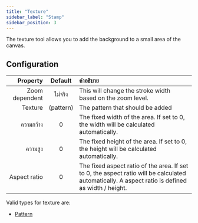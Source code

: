 ```yaml
---
title: "Texture"
sidebar_label: "Stamp"
sidebar_position: 3
---
```


The texture tool allows you to add the background to a small area of the canvas.

## Configuration

|       Property |  Default  | คำอธิบาย                                                                                                                                         |
| --------------:|:---------:|:------------------------------------------------------------------------------------------------------------------------------------------------ |
| Zoom dependent |  ไม่จริง  | This will change the stroke width based on the zoom level.                                                                                       |
|        Texture | (pattern) | The pattern that should be added                                                                                                                 |
|      ความกว้าง |     0     | The fixed width of the area. If set to 0, the width will be calculated automatically.                                                            |
|        ความสูง |     0     | The fixed height of the area. If set to 0, the height will be calculated automatically.                                                          |
|   Aspect ratio |     0     | The fixed aspect ratio of the area. If set to 0, the aspect ratio will be calculated automatically. A aspect ratio is defined as width / height. |

Valid types for texture are:

* [Pattern](../background#pattern)
